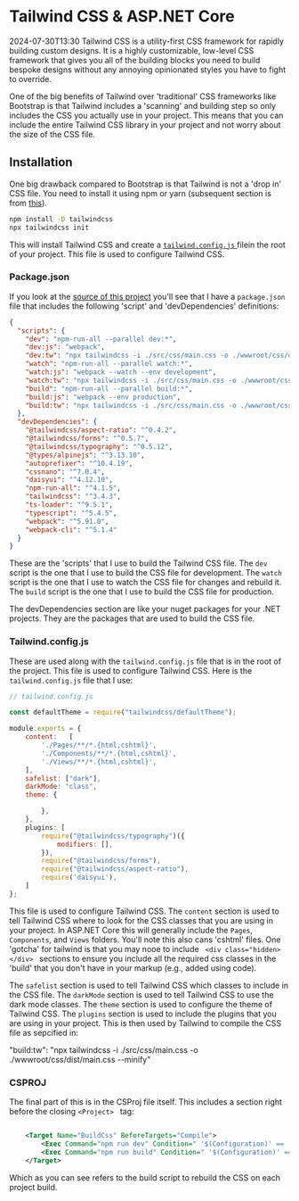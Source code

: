 # Tailwind CSS & ASP.NET Core

<datetime class="hidden">2024-07-30T13:30</datetime>
Tailwind CSS is a utility-first CSS framework for rapidly building custom designs. It is a highly customizable, low-level CSS framework that gives you all of the building blocks you need to build bespoke designs without any annoying opinionated styles you have to fight to override.

One of the big benefits of Tailwind over 'traditional' CSS frameworks like Bootstrap is that Tailwind includes a 'scanning' and building step so only includes the CSS you actually use in your project. This means that you can include the entire Tailwind CSS library in your project and not worry about the size of the CSS file.

## Installation
One big drawback compared to Bootstrap is that Tailwind is not a 'drop in' CSS file. You need to install it using npm or yarn (subsequent section is from [this](https://tailwindcss.com/docs/installation)). 

```bash
npm install -D tailwindcss
npx tailwindcss init
```

This will install Tailwind CSS and create a [`tailwind.config.js` ](#tailwindconfigjs) filein the root of your project. This file is used to configure Tailwind CSS.


### Package.json

If you look at the [source of this project](https://github.com/scottgal/mostlylucidweb/tree/main/Mostlylucid) you'll see that I have a `package.json` file that includes the following 'script' and 'devDependencies' definitions:

```json
{
  "scripts": {
    "dev": "npm-run-all --parallel dev:*",
    "dev:js": "webpack",
    "dev:tw": "npx tailwindcss -i ./src/css/main.css -o ./wwwroot/css/dist/main.css",
    "watch": "npm-run-all --parallel watch:*",
    "watch:js": "webpack --watch --env development",
    "watch:tw": "npx tailwindcss -i ./src/css/main.css -o ./wwwroot/css/dist/main.css --watch",
    "build": "npm-run-all --parallel build:*",
    "build:js": "webpack --env production",
    "build:tw": "npx tailwindcss -i ./src/css/main.css -o ./wwwroot/css/dist/main.css --minify"
  },
  "devDependencies": {
    "@tailwindcss/aspect-ratio": "^0.4.2",
    "@tailwindcss/forms": "^0.5.7",
    "@tailwindcss/typography": "^0.5.12",
    "@types/alpinejs": "^3.13.10",
    "autoprefixer": "^10.4.19",
    "cssnano": "^7.0.4",
    "daisyui": "^4.12.10",
    "npm-run-all": "^4.1.5",
    "tailwindcss": "^3.4.3",
    "ts-loader": "^9.5.1",
    "typescript": "^5.4.5",
    "webpack": "^5.91.0",
    "webpack-cli": "^5.1.4"
  }
}
```

These are the 'scripts' that I use to build the Tailwind CSS file. The `dev` script is the one that I use to build the CSS file for development. The `watch` script is the one that I use to watch the CSS file for changes and rebuild it. The `build` script is the one that I use to build the CSS file for production.

The devDependencies section are like your nuget packages for your .NET projects. They are the packages that are used to build the CSS file.


### Tailwind.config.js

These are used along with the `tailwind.config.js` file that is in the root of the project. This file is used to configure Tailwind CSS. Here is the `tailwind.config.js` file that I use:

```javascript
// tailwind.config.js

const defaultTheme = require("tailwindcss/defaultTheme");

module.exports = {
    content:   [
        './Pages/**/*.{html,cshtml}',
        './Components/**/*.{html,cshtml}',
        './Views/**/*.{html,cshtml}',
    ],
    safelist: ["dark"],
    darkMode: "class",
    theme: {

        },
    },
    plugins: [
        require("@tailwindcss/typography")({
            modifiers: [],
        }),
        require("@tailwindcss/forms"),
        require("@tailwindcss/aspect-ratio"),
        require('daisyui'),
    ]
};
```

This file is used to configure Tailwind CSS. The `content` section is used to tell Tailwind CSS where to look for the CSS classes that you are using in your project. In ASP.NET Core this will generally include the `Pages`, `Components`, and `Views` folders. You'll note this also cans 'cshtml' files. 
One 'gotcha' for tailwind is that you may nooe to include ```  <div class="hidden></div>  ``` sections to ensure you include all the required css classes in the 'build' that you don't have in your markup (e.g., added using code).

The `safelist` section is used to tell Tailwind CSS which classes to include in the CSS file. The `darkMode` section is used to tell Tailwind CSS to use the dark mode classes. The `theme` section is used to configure the theme of Tailwind CSS. The `plugins` section is used to include the plugins that you are using in your project. This is then used by Tailwind to compile the CSS file as sepcified in:

"build:tw": "npx tailwindcss -i ./src/css/main.css -o ./wwwroot/css/dist/main.css --minify"

### CSPROJ

The final part of this is in the CSProj file itself. This includes a section right before the closing  ```<Project> ``` tag:

```xml

    <Target Name="BuildCss" BeforeTargets="Compile">
        <Exec Command="npm run dev" Condition=" '$(Configuration)' == 'Debug' " />
        <Exec Command="npm run build" Condition=" '$(Configuration)' == 'Release' " EnvironmentVariables="NODE_ENV=production" />
    </Target>

```

Which as you can see refers to the build script to rebuild the CSS on each project build.